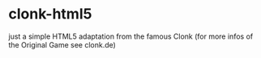 clonk-html5
===========

just a simple HTML5 adaptation from the famous Clonk (for more infos of the Original Game see clonk.de) 
